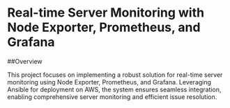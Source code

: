 # Real-time Server Monitoring with Node Exporter, Prometheus, and Grafana 

##Overview 

This project focuses on implementing a robust solution for real-time server monitoring using Node Exporter, Prometheus, and Grafana. Leveraging Ansible for deployment on AWS, the system ensures seamless integration, enabling comprehensive server monitoring and efficient issue resolution.


